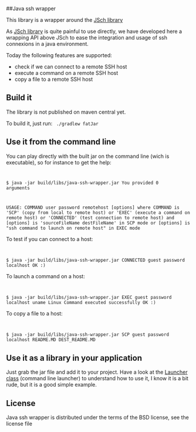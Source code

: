 ##Java ssh wrapper

This library is a wrapper around the [JSch library](http://www.jcraft.com/jsch)

As [JSch library](http://www.jcraft.com/jsch) is quite painful to use directly, we have developed here a wrapping API above JSch to ease the integration and usage of ssh connexions in a java environment.

Today the following features are supported:
- check if we can connect to a remote SSH host
- execute a command on a remote SSH host
- copy a file to a remote SSH host

## Build it
The library is not published on maven central yet.

To build it, just run:
<code>
./gradlew fatJar
</code>

## Use it from the command line

You can play directly with the built jar on the command line (wich is executable), so for instance to get the help:
<code>

$ java -jar build/libs/java-ssh-wrapper.jar 
You provided 0 arguments

USAGE: COMMAND user password remotehost [options]
        where COMMAND is 'SCP' (copy from local to remote host) or 'EXEC' (execute a command on remote host) or 'CONNECTED' (test connection to remote host)
        and [options] is 'sourceFileName destFileName' in SCP mode
        or  [options] is "ssh command to launch on remote host" in EXEC mode
</code>

To test if you can connect to a host:
<code>

$ java -jar build/libs/java-ssh-wrapper.jar CONNECTED guest password localhost
OK :)
</code>

To launch a command on a host:
<code>

$ java -jar build/libs/java-ssh-wrapper.jar EXEC guest password localhost uname
Linux
Command executed successfully
OK :)
</code>

To copy a file to a host:
<code>

$ java -jar build/libs/java-ssh-wrapper.jar SCP guest password localhost README.MD DEST_README.MD
</code>

## Use it as a library in your application

Just grab the jar file and add it to your project.
Have a look at the [Launcher class](https://github.com/Orange-OpenSource/java-ssh-wrapper/blob/master/src/main/java/com/orange/jschwrapper/ssh/app/Launcher.java) (command line launcher) to understand how to use it, I know it is a bit rude, but it is a good simple example.

## License
Java ssh wrapper is distributed under the terms of the BSD license, see the license file
